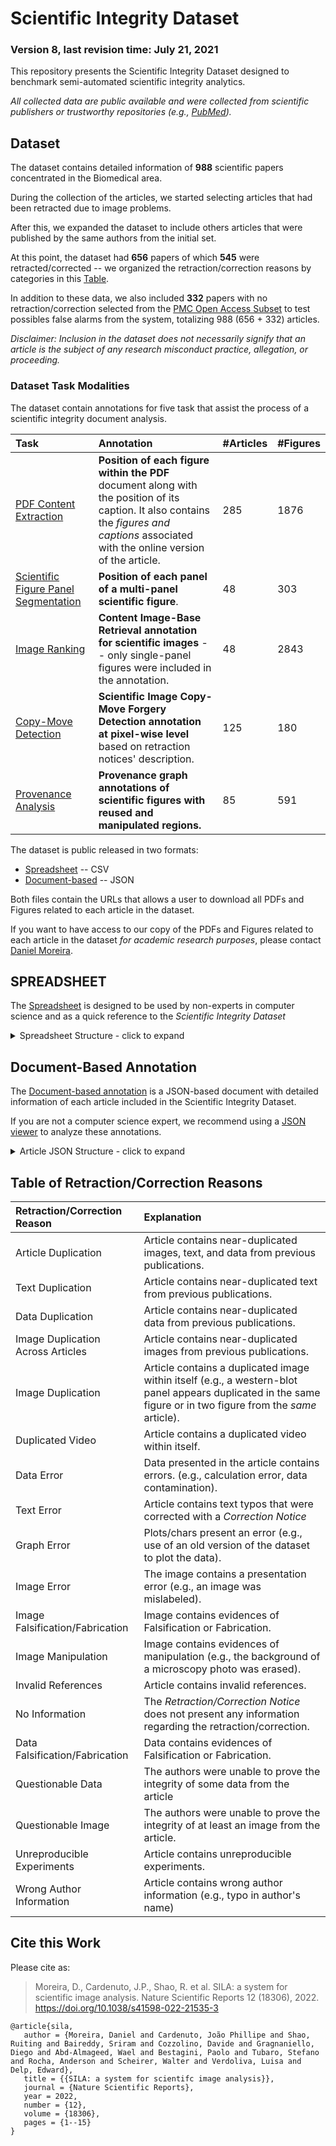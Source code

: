 # Scientific Integrity Dataset
### Version 8, last revision time: July 21, 2021

This repository presents the Scientific Integrity Dataset designed to benchmark semi-automated scientific integrity analytics.

*All collected data are public available and were collected from scientific publishers or trustworthy repositories (e.g., [PubMed](https://pubmed.ncbi.nlm.nih.gov/)).*



## Dataset

The dataset contains detailed information of **988** scientific papers concentrated in the Biomedical area.

During the collection of the articles, we started selecting articles that had been retracted due to image problems.

After this, we expanded the dataset to include others articles that were published by the same authors from the initial set.

At this point, the dataset had **656** papers of which **545** were retracted/corrected -- we organized the retraction/correction reasons by categories in this [Table](#retraction-reasons).

In addition to these data, we also included **332** papers with no retraction/correction selected from the [PMC Open Access Subset](https://www.ncbi.nlm.nih.gov/pmc/tools/openftlist/) to test possibles false alarms from the system, totalizing 988 (656 + 332) articles.

*Disclaimer: Inclusion in the dataset does not necessarily signify that an article is the subject of any research misconduct practice, allegation, or proceeding.*



### Dataset Task Modalities

The dataset contain annotations for five task that assist the process of a scientific integrity document analysis.


| Task                                 | Annotation                                                   | #Articles | #Figures |
| :----------------------------------- | :----------------------------------------------------------- | :-------- | :------- |
| [PDF Content Extraction](https://github.com/danielmoreira/sciint/tree/pdf-content-extraction/pdf-content-extraction-data)               | **Position of each figure within the PDF** document along with the position of its caption.  It also contains the *figures and captions* associated with the online version of the article. | 285       | 1876     |
| [Scientific Figure Panel Segmentation](https://github.com/danielmoreira/sciint/tree/content-segmentation/panel-segmentation-data) | **Position of each panel of a multi-panel scientific figure**. | 48        | 303      |
| [Image Ranking](https://github.com/danielmoreira/sciint/tree/content-ranking/ranking_data)                        | **Content Image-Base Retrieval annotation for scientific images** -- only single-panel figures were included in the annotation. | 48        | 2843     |
| [Copy-Move Detection](https://github.com/danielmoreira/sciint/tree/copy-move-detection/copy-move-data)                  | **Scientific Image Copy-Move Forgery Detection annotation at pixel-wise level** based on retraction notices' description. | 125       | 180      |
| [Provenance Analysis](https://github.com/danielmoreira/sciint/tree/provenance-analysis/provenance_data)                  | **Provenance graph annotations of scientific figures with reused and manipulated regions.** | 85        | 591      |



The dataset is public released in two formats: 

- [Spreadsheet](#csv-file) -- CSV
- [Document-based](#json-file)  -- JSON

Both files contain the URLs that allows a user to download all PDFs and Figures related to each article in the dataset.

If you want to have access to our copy of the PDFs and Figures related to each article in the dataset _for academic research purposes_, please contact [Daniel Moreira](https://github.com/danielmoreira/sciint/blob/provenance-analysis/daniel.moreira@nd.edu).

## <a name="csv-file">SPREADSHEET</a>

The [Spreadsheet](scientific-integrity-dataset.csv)  is designed to be used by non-experts in computer science and as a quick reference to the *Scientific Integrity Dataset* 

<details>
<summary>Spreadsheet Structure - click to expand</summary><p>


| Spreadsheet Column             | Explanation                                                  |
| :----------------------------- | :----------------------------------------------------------- |
| DOI                            | Digital Object Identifier or Pubmed ID (if DOI does not exist) |
| Link                           | Article URL                                                  |
| Creative Commons               | ( Is the article licensed under Creative Commons ? ) Yes / No |
| Retracted/Corrected            | ( Is the article Retracted/Corrected? ) Yes / No             |
| Retraction/Correction DOI      | Retraction/Correction DOI (when applicable)                  |
| Retraction/Correction Reason   | List of Retraction/Correction Reasons (when applicable)<br />Check [Table of  Retraction/Correction Reasons](retraction-reasons) |
| False Alarm Test               | ( Was the article selected to test false alarms?) Yes / No |
| Content Extraction Annotation  | ( Does the article have Content Extraction Annotation ? ) Yes / No |
| Image Ranking Annotation       | ( Does the article have Image Ranking Annotation ? ) Yes / No |
| Panel Segmentation Annotation  | ( Does the article have Panel Segmentation Annotation ? ) Yes / No |
| Copy-Move Detection Annotation | ( Does the article have Copy-Move Annotation ? ) Yes / No    |
| Provenance Analysis Annotation | ( Does the article have Provenance Analysis Annotation ? ) Yes / No |

</p>
</details>

## <a name="json-file">Document-Based Annotation</a>

The [Document-based annotation](scientific-integrity-dataset.json) is a JSON-based document with detailed information of each article included in the Scientific Integrity Dataset.

If you are not a computer science expert, we recommend using a [JSON viewer](http://jsonviewer.stack.hu/) to analyze these annotations.

<details>
<summary>Article JSON Structure - click to expand</summary><p>

```python
						     ############################################################################################
						     ###                                 Field Explanation                                    ###
                                                     ############################################################################################
	
	
< article_id >: {                                    # Article ID is its DOI or PMID (case that DOI does not exist)
    'abstract': < content > ,                        # Article's Abstract
    'access_type': < content > ,	             # FREE or PURSHED
	
    'article_history': {			     # History of Article from submission to acception
        'accepted_date': < yyyy - mm - dd > ,        
        'published_date': < yyyy - mm - dd > ,       
        'received_date': < yyyy - mm - dd >          
    },
    'article_url': < content > ,                     # URL of the online article's version if available; otherwise, article's PubMed Central URL
    'authors': < list - of -authors > ,              # Name of the authors with their affiliation
    'cited_by': < content > ,                        # Number of citation received as of July 21, 2021
    'copyright': < content > ,                       # Aticle's copyright
    'doi': < content > ,                             # Digital Object Identifier

    'figures': {				     # Figure from the Article found on trustworthy sources (Publisher or PMC)
        'fig1': {				     # Figure element
            'fig-caption': < content > ,             # Figure caption collected from the trustworthy source
            'fig-label': < content > ,		     # Figure label (e.g. Fig. 1)
            'fig-link': < content >                  # Figure's URL from the trustworthy source
        },
    },

    'keywords': < list - of -keywords > ,           # List of Article keywords
    'pdf_link': < content > ,                       # Article's PDF URL
    'publication_source': < content > ,             # Name of the article's Journal
    'publisher': < content > ,                      # Name of the article's Publisher
    'supplementary_material_links': < list - of -links > ,  # Links to all article's supplementary material
    'title': < content > ,                          # Article's title

    # Retracted/Corrected articles (as of July 21, 2021) will have the following field
    'retraction_correction_material': {             # All retraction/correction material found
        'retraction_correction_doi': < content > ,  # Retraction/Correction DOI
        'retraction_correction_figures': < list - of -dict > , # All new figures related to the Retraction/Correction Notice
        'retraction_correction_notice_pdf_link': < content > , # Retraction/Correction PDF URL
        'retraction_correction_notice_txt': < content > ,      # Full Text of the Retraction/Correction
        'retraction_correction_reason': < list - of -reasons > # List of reasons to retract/correct the article
    },
}
```

</p>
</details>

## <a name="retraction-reasons"> Table of Retraction/Correction Reasons</a>

| Retraction/Correction Reason      | Explanation                                                  |
| :-------------------------------- | :----------------------------------------------------------- |
| Article Duplication               | Article contains near-duplicated images, text, and data from previous publications. |
| Text Duplication                  | Article contains near-duplicated text from previous publications. |
| Data Duplication                  | Article contains near-duplicated data from previous publications. |
| Image Duplication Across Articles | Article contains near-duplicated images from previous publications. |
| Image Duplication                 | Article contains a duplicated image within itself (e.g., a western-blot panel appears duplicated in the same figure or in two figure from the *same* article). |
| Duplicated Video                  | Article contains a duplicated video within itself.           |
| Data Error                        | Data presented in the article contains errors. (e.g., calculation error, data contamination). |
| Text Error                        | Article contains text typos that were corrected with a *Correction Notice* |
| Graph Error                       | Plots/chars present an error (e.g., use of an old version of the dataset to plot the data). |
| Image Error                       | The image contains a presentation error (e.g., an image was mislabeled). |
| Image Falsification/Fabrication   | Image contains evidences of Falsification or Fabrication.    |
| Image Manipulation                | Image contains evidences of manipulation (e.g., the background of a microscopy photo was erased). |
| Invalid References                | Article contains invalid references.                         |
| No Information                    | The *Retraction/Correction Notice* does not present any information regarding the retraction/correction. |
| Data Falsification/Fabrication    | Data contains evidences of Falsification or Fabrication. |
| Questionable Data                 | The authors were unable to prove the integrity of some data from the article |
| Questionable Image                | The authors were unable to prove the integrity of at least an image from the article. |
| Unreproducible Experiments        | Article contains unreproducible experiments.                 |
| Wrong Author Information          | Article contains wrong author information (e.g., typo in author's name)      |


## Cite this Work
Please cite as:
> Moreira, D., Cardenuto, J.P., Shao, R. et al. SILA: a system for scientific image analysis. Nature Scientific Reports 12 (18306), 2022.
> https://doi.org/10.1038/s41598-022-21535-3

```
@article{sila,
   author = {Moreira, Daniel and Cardenuto, João Phillipe and Shao, Ruiting and Baireddy, Sriram and Cozzolino, Davide and Gragnaniello, Diego and Abd‑Almageed, Wael and Bestagini, Paolo and Tubaro, Stefano and Rocha, Anderson and Scheirer, Walter and Verdoliva, Luisa and Delp, Edward},
   title = {{SILA: a system for scientifc image analysis}},
   journal = {Nature Scientific Reports},
   year = 2022,
   number = {12},
   volume = {18306},
   pages = {1--15}
}
```
